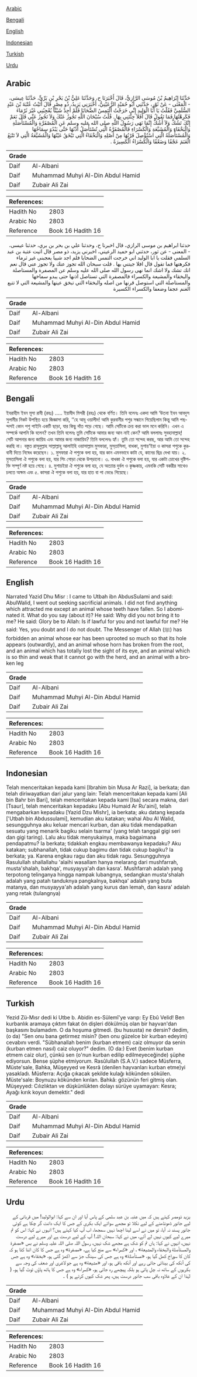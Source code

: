 [Arabic](#arabic)

[Bengali](#bengali)

[English](#english)

[Indonesian](#indonesian)

[Turkish](#turkish)

[Urdu](#urdu)

## Arabic


<div dir="rtl" lang="ar" style={{fontSize:'larger',backgroundColor:'#f8f9fa',padding:20}}>
حَدَّثَنَا إِبْرَاهِيمُ بْنُ مُوسَى الرَّازِيُّ، قَالَ أَخْبَرَنَا ح، وَحَدَّثَنَا عَلِيُّ بْنُ بَحْرِ بْنِ بَرِّيٍّ، حَدَّثَنَا عِيسَى، - الْمَعْنَى - عَنْ ثَوْرٍ، حَدَّثَنِي أَبُو حُمَيْدٍ الرُّعَيْنِيُّ، أَخْبَرَنِي يَزِيدُ، ذُو مِصْرٍ قَالَ أَتَيْتُ عُتْبَةَ بْنَ عَبْدٍ السُّلَمِيَّ فَقُلْتُ يَا أَبَا الْوَلِيدِ إِنِّي خَرَجْتُ أَلْتَمِسُ الضَّحَايَا فَلَمْ أَجِدْ شَيْئًا يُعْجِبُنِي غَيْرَ ثَرْمَاءَ فَكَرِهْتُهَا فَمَا تَقُولُ قَالَ أَفَلاَ جِئْتَنِي بِهَا ‏.‏ قُلْتُ سُبْحَانَ اللَّهِ تَجُوزُ عَنْكَ وَلاَ تَجُوزُ عَنِّي قَالَ نَعَمْ إِنَّكَ تَشُكُّ وَلاَ أَشُكُّ إِنَّمَا نَهَى رَسُولُ اللَّهِ صلى الله عليه وسلم عَنِ الْمُصْفَرَّةِ وَالْمُسْتَأْصَلَةِ وَالْبَخْقَاءِ وَالْمُشَيَّعَةِ وَالْكَسْرَاءِ فَالْمُصْفَرَّةُ الَّتِي تُسْتَأْصَلُ أُذُنُهَا حَتَّى يَبْدُوَ سِمَاخُهَا وَالْمُسْتَأْصَلَةُ الَّتِي اسْتُؤْصِلَ قَرْنُهَا مِنْ أَصْلِهِ وَالْبَخْقَاءُ الَّتِي تَبْخَقُ عَيْنُهَا وَالْمُشَيَّعَةُ الَّتِي لاَ تَتْبَعُ الْغَنَمَ عَجْفًا وَضَعْفًا وَالْكَسْرَاءُ الْكَسِيرَةُ ‏.‏
</div>
<div style={{backgroundColor:'#f8f9fa',padding:20, marginBottom: 10}}><table> <thead> <tr> <th>Grade</th> <th></th> </tr> </thead> <tbody> <tr><td>Daif</td><td>Al-Albani</td></tr><tr><td>Daif</td><td>Muhammad Muhyi Al-Din Abdul Hamid</td></tr><tr><td>Daif</td><td>Zubair Ali Zai</td></tr></tbody></table><table> <thead> <tr> <th>References:</th> <th></th> </tr> </thead> <tbody><tr><td>Hadith No</td><td>2803</td></tr><tr><td>Arabic No</td><td>2803</td></tr><tr><td>Reference</td><td>Book 16 Hadith 16</td></tr></tbody></table></div>


<div dir="rtl" lang="ar" style={{fontSize:'larger',backgroundColor:'#f8f9fa',padding:20}}>
حدثنا ابراهيم بن موسى الرازي، قال اخبرنا ح، وحدثنا علي بن بحر بن بري، حدثنا عيسى، - المعنى - عن ثور، حدثني ابو حميد الرعيني، اخبرني يزيد، ذو مصر قال اتيت عتبة بن عبد السلمي فقلت يا ابا الوليد اني خرجت التمس الضحايا فلم اجد شييا يعجبني غير ثرماء فكرهتها فما تقول قال افلا جيتني بها . قلت سبحان الله تجوز عنك ولا تجوز عني قال نعم انك تشك ولا اشك انما نهى رسول الله صلى الله عليه وسلم عن المصفرة والمستاصلة والبخقاء والمشيعة والكسراء فالمصفرة التي تستاصل اذنها حتى يبدو سماخها والمستاصلة التي استوصل قرنها من اصله والبخقاء التي تبخق عينها والمشيعة التي لا تتبع الغنم عجفا وضعفا والكسراء الكسيرة
</div>
<div style={{backgroundColor:'#f8f9fa',padding:20, marginBottom: 10}}><table> <thead> <tr> <th>Grade</th> <th></th> </tr> </thead> <tbody> <tr><td>Daif</td><td>Al-Albani</td></tr><tr><td>Daif</td><td>Muhammad Muhyi Al-Din Abdul Hamid</td></tr><tr><td>Daif</td><td>Zubair Ali Zai</td></tr></tbody></table><table> <thead> <tr> <th>References:</th> <th></th> </tr> </thead> <tbody><tr><td>Hadith No</td><td>2803</td></tr><tr><td>Arabic No</td><td>2803</td></tr><tr><td>Reference</td><td>Book 16 Hadith 16</td></tr></tbody></table></div>

## Bengali


<div dir="ltr" lang="bn" style={{fontSize:'larger',backgroundColor:'#f8f9fa',padding:20}}>
ইবরাহীম ইবন মূসা রাযী (রহঃ) ..... ইয়াযীদ মিসরী (রহঃ) থেকে বর্ণিত। তিনি বলেনঃ একদা আমি ‘উতবা ইবন আবদুস সুলামীর নিকট উপস্থিত হয়ে জিজ্ঞাসা করি, ‘‘হে আবূ ওয়ালীদ! আমি কুরবানীর পশুর সন্ধানে গিয়েছিলাম কিন্তু আমি পছন্দসই কোন পশু পাইনি একটি ছাড়া, যার কিছু দাঁত পড়ে গেছে। আমি সেটিকে ক্রয় করা ভাল মনে করিনি। এখন এ সম্পর্কে আপনি কি বলেন? তখন তিনি বলেনঃ তুমি সেটিকে আমার জন্য আন নাই কেন? আমি বললামঃ সুবহানাল্লাহ্! সেটি আপনার জন্য জায়িয এবং আমার জন্য নাজায়িয? তিনি বললেনঃ হ্যাঁ। তুমি তো সন্দেহ করছ, আর আমি তো সন্দেহ করছি না। বস্তুত রাসূলুল্লাহ সাল্লাল্লাহু আলাইহি ওয়াসাল্লাম মুসফারা, মুস্‌তাসিলা, বাখকা, মুশায়‘ইয়া ও কাসরা পশুকে কুরবানী দিতে নিষেধ করেছেন। ১. মুসফারা ঐ পশুকে বলা হয়, যার কান এমনভাবে কাটা যে, কানের ছিদ্র দেখা যায়। ২. মুসতাসিলা ঐ পশুকে বলা হয়, যার শিং গোড়া থেকে উপড়ানো। ৩. বাখকা ঐ পশুকে বলা হয়, যার একটা চোখের দৃষ্টিশক্তি সম্পূর্ণ নষ্ট হয়ে গেছে। ৪. মুশায়ইয়া ঐ পশুকে বলা হয়, যে অত্যান্ত দুর্বল ও কৃষ্ণকায়, এমনকি সেটি বকরীর সাথেও চলতে অক্ষম এবং ৫. কাসরা ঐ পশুকে বলা হয়, যার হাত বা পা ভেঙে গিয়েছে।
</div>
<div style={{backgroundColor:'#f8f9fa',padding:20, marginBottom: 10}}><table> <thead> <tr> <th>Grade</th> <th></th> </tr> </thead> <tbody> <tr><td>Daif</td><td>Al-Albani</td></tr><tr><td>Daif</td><td>Muhammad Muhyi Al-Din Abdul Hamid</td></tr><tr><td>Daif</td><td>Zubair Ali Zai</td></tr></tbody></table><table> <thead> <tr> <th>References:</th> <th></th> </tr> </thead> <tbody><tr><td>Hadith No</td><td>2803</td></tr><tr><td>Arabic No</td><td>2803</td></tr><tr><td>Reference</td><td>Book 16 Hadith 16</td></tr></tbody></table></div>

## English


<div dir="ltr" lang="en" style={{fontSize:'larger',backgroundColor:'#f8f9fa',padding:20}}>
Narrated Yazid Dhu Misr : I came to Utbah ibn AbdusSulami and said: AbulWalid, I went out seeking sacrificial animals. I did not find anything which attracted me except an animal whose teeth have fallen. So I abominated it. What do you say (about it)? He said: Why did you not bring it to me? He said: Glory be to Allah: Is if lawful for you and not lawful for me? He said: Yes, you doubt and I do not doubt. The Messenger of Allah (ﷺ) has forbidden an animal whose ear has been uprooted so much so that its hole appears (outwardly), and an animal whose horn has broken from the root, and an animal which has totally lost the sight of its eye, and an animal which is so thin and weak that it cannot go with the herd, and an animal with a broken leg
</div>
<div style={{backgroundColor:'#f8f9fa',padding:20, marginBottom: 10}}><table> <thead> <tr> <th>Grade</th> <th></th> </tr> </thead> <tbody> <tr><td>Daif</td><td>Al-Albani</td></tr><tr><td>Daif</td><td>Muhammad Muhyi Al-Din Abdul Hamid</td></tr><tr><td>Daif</td><td>Zubair Ali Zai</td></tr></tbody></table><table> <thead> <tr> <th>References:</th> <th></th> </tr> </thead> <tbody><tr><td>Hadith No</td><td>2803</td></tr><tr><td>Arabic No</td><td>2803</td></tr><tr><td>Reference</td><td>Book 16 Hadith 16</td></tr></tbody></table></div>

## Indonesian


<div dir="ltr" lang="id" style={{fontSize:'larger',backgroundColor:'#f8f9fa',padding:20}}>
Telah menceritakan kepada kami [Ibrahim bin Musa Ar Razi], ia berkata; dan telah diriwayatkan dari jalur yang lain: Telah menceritakan kepada kami [Ali bin Bahr bin Bari], telah menceritakan kepada kami [Isa] secara makna, dari [Tsaur], telah menceritakan kepadaku [Abu Humaid Ar Ru'aini], telah mengabarkan kepadaku [Yazid Dzu Mishr], ia berkata; aku datang kepada ['Utbah bin Abdussulami], kemudian aku katakan; wahai Abu Al Walid, sesungguhnya aku keluar mencari kurban, dan aku tidak mendapatkan sesuatu yang menarik bagiku selain tsarma' (yang telah tanggal gigi seri dan gigi taring). Lalu aku tidak menyukainya, maka bagaimana pendapatmu? Ia berkata; tidakkah engkau membawanya kepadaku? Aku katakan; subhanallah, tidak cukup bagimu dan tidak cukup bagiku? Ia berkata; ya. Karena engkau ragu dan aku tidak ragu. Sesungguhnya Rasulullah shallallahu 'alaihi wasallam hanya melarang dari mushfarrah, musta'shalah, bakhqa', musyayya'ah dan kasra'. Mushfarrah adalah yang terpotong telinganya hingga nampak lubangnya, sedangkan musta'shalah adalah yang patah tanduknya pangkalnya, bakhqa' adalah yang buta matanya, dan musyayya'ah adalah yang kurus dan lemah, dan kasra' adalah yang retak (tulangnya)
</div>
<div style={{backgroundColor:'#f8f9fa',padding:20, marginBottom: 10}}><table> <thead> <tr> <th>Grade</th> <th></th> </tr> </thead> <tbody> <tr><td>Daif</td><td>Al-Albani</td></tr><tr><td>Daif</td><td>Muhammad Muhyi Al-Din Abdul Hamid</td></tr><tr><td>Daif</td><td>Zubair Ali Zai</td></tr></tbody></table><table> <thead> <tr> <th>References:</th> <th></th> </tr> </thead> <tbody><tr><td>Hadith No</td><td>2803</td></tr><tr><td>Arabic No</td><td>2803</td></tr><tr><td>Reference</td><td>Book 16 Hadith 16</td></tr></tbody></table></div>

## Turkish


<div dir="ltr" lang="tr" style={{fontSize:'larger',backgroundColor:'#f8f9fa',padding:20}}>
Yezid Zü-Mısr dedi ki Utbe b. Abidin es-Sülemî'ye varıp: Ey Ebû Velid! Ben kurbanlık aramaya çıktım fakat ön dişleri dökülmüş olan bir hayvan'dan başkasını bulamadım. O da hoşuma gitmedi. (bu hususta) ne dersin? dedim, (o da) "Sen onu bana getirmez misin? (ben onu güzelce bir kurban edeyim) cevabını verdi. "Sübhanallah benim (kurban etmem) caiz olmuyor da senin (kurban etmen nasıl) caiz oluyor?" dedim. (O da:) Evet (benim kurban etmem caiz olur), çünkü sen (o'nun kurban edilip edilmeyeceğinde) şüphe ediyorsun. Bense şüphe etmiyorum. Rasûlullah (S.A.V.) sadece Müsferra, Müste'sale, Bahka, Müşeyyed ve Kesrâ (denilen hayvanları kurban etme)yi yasakladı. Müsferra: Açığa çıkacak şekilde kulağı kökünden sökülen. Müste'sale: Boynuzu kökünden kırılan. Bahkâ: gözünün feri gitmiş olan. Müşeyyed: Cılızlıktan ve düşkünlükten dolayı sürüye uyamayan: Kesra; Ayağı kırık koyun demektir." dedi
</div>
<div style={{backgroundColor:'#f8f9fa',padding:20, marginBottom: 10}}><table> <thead> <tr> <th>Grade</th> <th></th> </tr> </thead> <tbody> <tr><td>Daif</td><td>Al-Albani</td></tr><tr><td>Daif</td><td>Muhammad Muhyi Al-Din Abdul Hamid</td></tr><tr><td>Daif</td><td>Zubair Ali Zai</td></tr></tbody></table><table> <thead> <tr> <th>References:</th> <th></th> </tr> </thead> <tbody><tr><td>Hadith No</td><td>2803</td></tr><tr><td>Arabic No</td><td>2803</td></tr><tr><td>Reference</td><td>Book 16 Hadith 16</td></tr></tbody></table></div>

## Urdu


<div dir="rtl" lang="ur" style={{fontSize:'larger',backgroundColor:'#f8f9fa',padding:20}}>
یزید ذومصر کہتے ہیں کہ میں عتبہ بن عبد سلمی کے پاس آیا اور ان سے کہا: ابوالولید! میں قربانی کے لیے جانور ڈھونڈھنے کے لیے نکلا تو مجھے سوائے ایک بکری کے جس کا ایک دانت گر چکا ہے کوئی جانور پسند نہ آیا، تو میں نے اسے لینا اچھا نہیں سمجھا، اب آپ کیا کہتے ہیں؟ انہوں نے کہا: اس کو تم میرے لیے کیوں نہیں لے آئے، میں نے کہا: سبحان اللہ! آپ کے لیے درست ہے اور میرے لیے درست نہیں، انہوں نے کہا: ہاں تم کو شک ہے مجھے شک نہیں، رسول اللہ صلی اللہ علیہ وسلم نے بس «مصفرة والمستأصلة والبخقاء والمشيعة» ، اور «كسراء» سے منع کیا ہے، «مصفرة» وہ ہے جس کا کان اتنا کٹا ہو کہ کان کا سوراخ کھل گیا ہو، «مستأصلة» وہ ہے جس کی سینگ جڑ سے اکھڑ گئی ہو، «بخقاء» وہ ہے جس کی آنکھ کی بینائی جاتی رہے اور آنکھ باقی ہو، اور «مشيعة» وہ ہے جو لاغری اور ضعف کی وجہ سے بکریوں کے ساتھ نہ چل پاتی ہو بلکہ پیچھے رہ جاتی ہو، «كسراء» وہ ہے جس کا ہاتھ پاؤں ٹوٹ گیا ہو، ( لہٰذا ان کے علاوہ باقی سب جانور درست ہیں، پھر شک کیوں کرتے ہو ) ۔
</div>
<div style={{backgroundColor:'#f8f9fa',padding:20, marginBottom: 10}}><table> <thead> <tr> <th>Grade</th> <th></th> </tr> </thead> <tbody> <tr><td>Daif</td><td>Al-Albani</td></tr><tr><td>Daif</td><td>Muhammad Muhyi Al-Din Abdul Hamid</td></tr><tr><td>Daif</td><td>Zubair Ali Zai</td></tr></tbody></table><table> <thead> <tr> <th>References:</th> <th></th> </tr> </thead> <tbody><tr><td>Hadith No</td><td>2803</td></tr><tr><td>Arabic No</td><td>2803</td></tr><tr><td>Reference</td><td>Book 16 Hadith 16</td></tr></tbody></table></div>